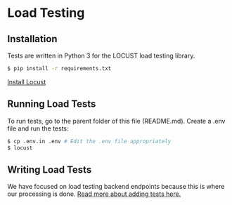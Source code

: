 # Load Testing

## Installation

Tests are written in Python 3 for the LOCUST load testing library.

```sh
$ pip install -r requirements.txt
```

[Install Locust](https://docs.locust.io/en/stable/installation.html#installation)

## Running Load Tests

To run tests, go to the parent folder of this file (README.md). Create a .env file and run the tests:

```sh
$ cp .env.in .env # Edit the .env file appropriately
$ locust
```

## Writing Load Tests

We have focused on load testing backend endpoints because this is where our processing is done. [Read more about adding tests here.](https://docs.locust.io/en/stable/writing-a-locustfile.html#writing-a-locustfile)
